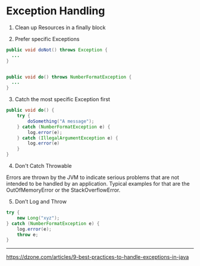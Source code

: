 # Exception Handling

1. Clean up Resources in a finally block

2. Prefer specific Exceptions

``` java
public void doNot() throws Exception {
  ...
}


public void do() throws NumberFormatException {
  ...
}
```

3. Catch the most specific Exception first

``` java
public void do() {
    try {
        doSomething("A message");
    } catch (NumberFormatException e) {
        log.error(e);
    } catch (IllegalArgumentException e) {
        log.error(e)
    }
}
```

4. Don't Catch Throwable

Errors are thrown by the JVM to indicate serious problems that are not intended to be handled by an application. Typical examples for that are the OutOfMemoryError or the StackOverflowError.

5. Don’t Log and Throw

``` java
try {
    new Long("xyz");
} catch (NumberFormatException e) {
    log.error(e);
    throw e;
}
```


---
https://dzone.com/articles/9-best-practices-to-handle-exceptions-in-java
